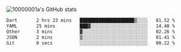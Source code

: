 ![10000001a's GitHub stats](https://github-readme-stats.vercel.app/api?username=10000001a&show_icons=true&theme=onedark&count_private=true)

<!-- [![Top Langs](https://github-readme-stats.vercel.app/api/top-langs/?username=10000001a&layout=compact&theme=onedark&langs_count=5)](https://github.com/anuraghazra/github-readme-stats) -->
<!--
**10000001a/10000001a** is a ✨ _special_ ✨ repository because its `README.md` (this file) appears on your GitHub profile.

Here are some ideas to get you started:

- 🔭 I’m currently working on ...
- 🌱 I’m currently learning ...
- 👯 I’m looking to collaborate on ...
- 🤔 I’m looking for help with ...
- 💬 Ask me about ...
- 📫 How to reach me: ...
- 😄 Pronouns: ...
- ⚡ Fun fact: ...
-->

<!--START_SECTION:waka-->

```txt
Dart       2 hrs 23 mins   ████████████████████▒░░░░   81.52 %
YAML       25 mins         ███▓░░░░░░░░░░░░░░░░░░░░░   14.40 %
Other      3 mins          ▓░░░░░░░░░░░░░░░░░░░░░░░░   02.26 %
JSON       2 mins          ▒░░░░░░░░░░░░░░░░░░░░░░░░   01.41 %
Git        0 secs          ░░░░░░░░░░░░░░░░░░░░░░░░░   00.22 %
```

<!--END_SECTION:waka-->
